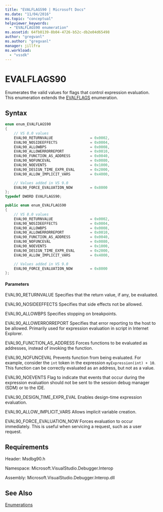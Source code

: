 ```yaml
---
title: "EVALFLAGS90 | Microsoft Docs"
ms.date: "11/04/2016"
ms.topic: "conceptual"
helpviewer_keywords:
  - "EVALFLAGS90 enumeration"
ms.assetid: 64fb0139-8b04-4726-b52c-db2e04d65498
author: "gregvanl"
ms.author: "gregvanl"
manager: jillfra
ms.workload:
  - "vssdk"
---
```

# EVALFLAGS90
Enumerates the valid values for flags that control expression evaluation. This enumeration extends the [EVALFLAGS](../../../extensibility/debugger/reference/evalflags.md) enumeration.

## Syntax

```cpp
enum enum_EVALFLAGS90
{
    // VS 8.0 values
    EVAL90_RETURNVALUE                 = 0x0002,
    EVAL90_NOSIDEEFFECTS               = 0x0004,
    EVAL90_ALLOWBPS                    = 0x0008,
    EVAL90_ALLOWERRORREPORT            = 0x0010,
    EVAL90_FUNCTION_AS_ADDRESS         = 0x0040,
    EVAL90_NOFUNCEVAL                  = 0x0080,
    EVAL90_NOEVENTS                    = 0x1000,
    EVAL90_DESIGN_TIME_EXPR_EVAL       = 0x2000,
    EVAL90_ALLOW_IMPLICIT_VARS         = 0x4000,

    // Values added in VS 9.0
    EVAL90_FORCE_EVALUATION_NOW        = 0x8000
};
typedef DWORD EVALFLAGS90;
```

```csharp
public enum enum_EVALFLAGS90
{
    // VS 8.0 values
    EVAL90_RETURNVALUE                 = 0x0002,
    EVAL90_NOSIDEEFFECTS               = 0x0004,
    EVAL90_ALLOWBPS                    = 0x0008,
    EVAL90_ALLOWERRORREPORT            = 0x0010,
    EVAL90_FUNCTION_AS_ADDRESS         = 0x0040,
    EVAL90_NOFUNCEVAL                  = 0x0080,
    EVAL90_NOEVENTS                    = 0x1000,
    EVAL90_DESIGN_TIME_EXPR_EVAL       = 0x2000,
    EVAL90_ALLOW_IMPLICIT_VARS         = 0x4000,

    // Values added in VS 9.0
    EVAL90_FORCE_EVALUATION_NOW        = 0x8000
};
```

#### Parameters
EVAL90_RETURNVALUE
Specifies that the return value, if any, be evaluated.

EVAL90_NOSIDEEFFECTS
Specifies that side effects not be allowed.

EVAL90_ALLOWBPS
Specifies stopping on breakpoints.

EVAL90_ALLOWERRORREPORT
Specifies that error reporting to the host to be allowed. Primarily used for expression evaluation in script in Internet Explorer.

EVAL90_FUNCTION_AS_ADDRESS
Forces functions to be evaluated as addresses, instead of invoking the function.

EVAL90_NOFUNCEVAL
Prevents function from being evaluated. For example, consider the `int` token in the expression `myExpression(int) + 10`. This function can be correctly evaluated as an address, but not as a value.

EVAL90_NOEVENTS
Flag to indicate that events that occur during the expression evaluation should not be sent to the session debug manager (SDM) or to the IDE.

EVAL90_DESIGN_TIME_EXPR_EVAL
Enables design-time expression evaluation.

EVAL90_ALLOW_IMPLICIT_VARS
Allows implicit variable creation.

EVAL90_FORCE_EVALUATION_NOW
Forces evaluation to occur immediately. This is useful when servicing a request, such as a user request.

## Requirements
Header: Msdbg90.h

Namespace: Microsoft.VisualStudio.Debugger.Interop

Assembly: Microsoft.VisualStudio.Debugger.Interop.dll

## See Also
[Enumerations](../../../extensibility/debugger/reference/enumerations-visual-studio-debugging.md)
